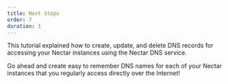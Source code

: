 ```yaml
---
title: Next Steps
order: 7
duration: 1
---
```


This tutorial explained how to create, update, and delete DNS records for
accessing your Nectar instances using the Nectar DNS service.

Go ahead and create easy to remember DNS names for each of your Nectar
instances that you regularly access directly over the Internet!
